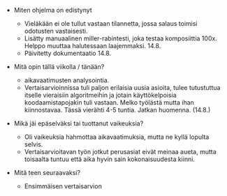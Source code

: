 
- Miten ohjelma on edistynyt
    - Vieläkään ei ole tullut vastaan tilannetta, jossa salaus toimisi odotusten vastaisesti.
    - Lisätty manuaalinen miller-rabintesti, joka testaa komposiittia 100x. Helppo muuttaa halutessaan laajemmaksi. 14.8.
    - Päivitetty dokumentaatio 14.8.

- Mitä opin tällä viikolla / tänään?
   - aikavaatimusten analysointia.
   - Vertaisarvioinnissa tuli paljon erilaisia uusia asioita, tulee tutustuttua itselle vieraisiin algoritmeihin ja jotain käyttökelpoisia koodaamistapojakin tuli vastaan. Melko työlästä mutta ihan kiinnostavaa. Tässä vierähti 4-5 tuntia. Jatkan huomenna. (14.8.)
    
- Mikä jäi epäselväksi tai tuottanut vaikeuksia? 
   - Oli vaikeuksia hahmottaa aikavaatimuksia, mutta ne kyllä lopulta selvis.
   - Vertaisarvioitavan työn jotkut perusasiat eivät meinaa aueta, mutta toisaalta tuntuu että aika hyvin sain kokonaisuudesta kiinni.

- Mitä teen seuraavaksi?
    - Ensimmäisen vertaisarvion 
